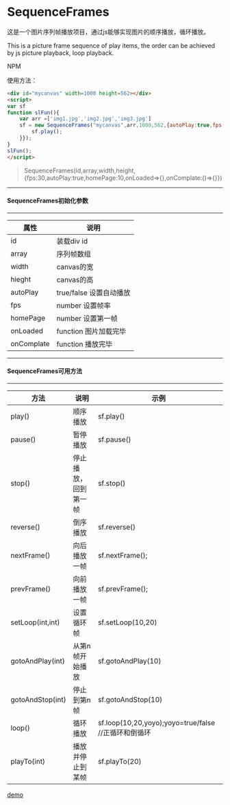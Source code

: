 # SequenceFrames
这是一个图片序列帧播放项目，通过js能够实现图片的顺序播放，循环播放。

This is a picture frame sequence of play items, the order can be achieved by js picture playback, loop playback.

NPM

使用方法：
```html
<div id="mycanvas" width=1000 height=562></div>
<script>
var sf
function slFun(){
	var arr =['img1.jpg','img2.jpg','img3.jpg']
	sf = new SequenceFrames("mycanvas",arr,1000,562,{autoPlay:true,fps:10,onLoaded:()=>{
		sf.play();
	}});
}
slFun();
</script>
```
>SequenceFrames(id,array,width,height,{fps:30,autoPlay:true,homePage:10,onLoaded=>{},onComplate:()=>{}})
----
#### SequenceFrames初始化参数
----
| 属性 | 说明 |
|---|---|
| id| 装载div id | 
| array| 序列帧数组 | 
| width| canvas的宽 | 
| hieght| canvas的高 | 
| autoPlay| true/false 设置自动播放 | 
| fps| number 设置帧率 | 
| homePage| number 设置第一帧 | 
| onLoaded| function 图片加载完毕 | 
| onComplate| function 播放完毕 | 

----
#### SequenceFrames可用方法
----
| 方法 | 说明 | 示例|
|---|---|---|
| play() | 顺序播放 | sf.play()|
| pause() | 暂停播放 | sf.pause()|
| stop() | 停止播放，回到第一帧 | sf.stop()|
| reverse() | 倒序播放 | sf.reverse()|
| nextFrame() | 向后播放一帧 | sf.nextFrame();|
| prevFrame() | 向前播放一帧 | sf.prevFrame(); |
| setLoop(int,int) | 设置循环帧 |sf.setLoop(10,20)|
| gotoAndPlay(int) | 从第n帧开始播放 | sf.gotoAndPlay(10)|
| gotoAndStop(int) | 停止到第n帧 | sf.gotoAndStop(10)|
| loop() | 循环播放 | sf.loop(10,20,yoyo);yoyo=true/false //正循环和倒循环|
| playTo(int) | 播放并停止到某帧 | sf.playTo(20)|


[demo](http://002301.github.io/SequenceFrames/)

